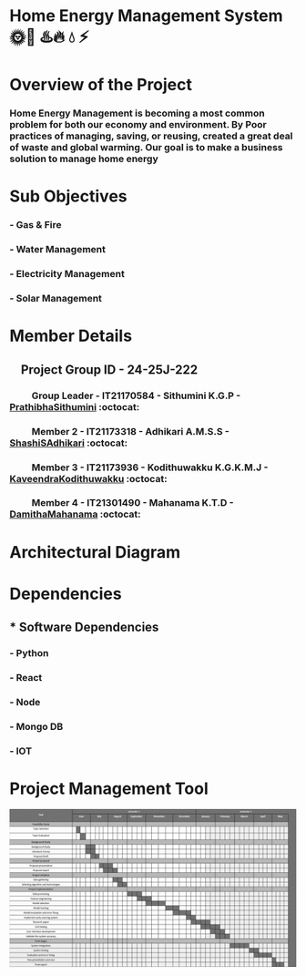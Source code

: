 # Home Energy Management System 🌞🔋 ♨️🔥 💧 ⚡


# Overview of the Project
   ### Home Energy Management is becoming a most common problem for both our economy and environment. By Poor practices of managing, saving, or reusing, created a great deal of waste and global warming. Our goal is to make a business solution to manage home energy

# Sub Objectives
### - Gas & Fire
### - Water Management 
### - Electricity Management
### - Solar Management  

# Member Details

 ## &nbsp; &nbsp; Project Group ID - 24-25J-222
   ### &nbsp; &nbsp; &nbsp; &nbsp; &nbsp; Group Leader - IT21170584 - Sithumini K.G.P - [PrathibhaSithumini](https://github.com/PrathibhaSithu) :octocat:
   ### &nbsp; &nbsp; &nbsp; &nbsp; &nbsp; Member 2 - IT21173318 - Adhikari A.M.S.S - [ShashiSAdhikari](https://github.com/ShashiSAdhikari) :octocat:
   ### &nbsp; &nbsp; &nbsp; &nbsp; &nbsp; Member 3 - IT21173936 - Kodithuwakku K.G.K.M.J - [KaveendraKodithuwakku](https://github.com/kaveeeee) :octocat:
   ### &nbsp; &nbsp; &nbsp; &nbsp; &nbsp; Member 4 - IT21301490 - Mahanama K.T.D - [DamithaMahanama](https://github.com/DamithaMahanama) :octocat:

# Architectural Diagram

# Dependencies
##  * Software Dependencies
  ### - Python
  ### - React
  ### - Node
  ### - Mongo DB
  ### - IOT

# Project Management Tool
<img src ="Gantt.png">


